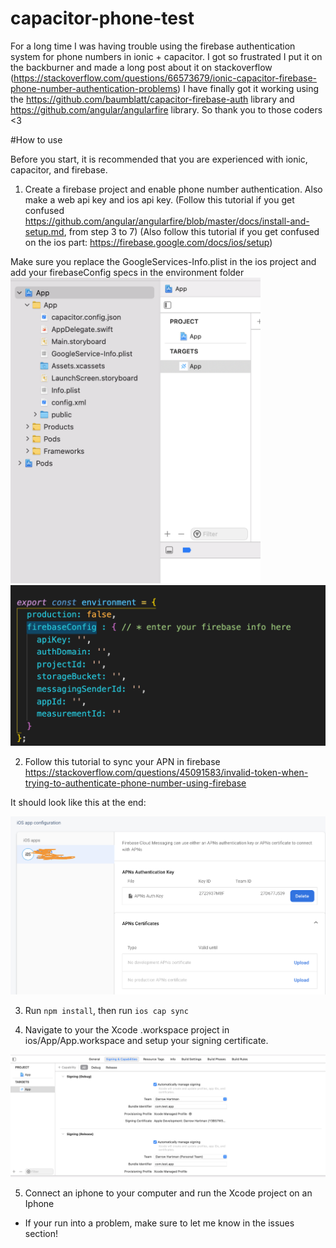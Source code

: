 # capacitor-phone-test
For a long time I was having trouble using the firebase authentication system for phone numbers in ionic + capacitor. 
I got so frustrated I put it on the backburner and made a long post about it on stackoverflow (https://stackoverflow.com/questions/66573679/ionic-capacitor-firebase-phone-number-authentication-problems)
I have finally got it working using the https://github.com/baumblatt/capacitor-firebase-auth library and https://github.com/angular/angularfire library. So thank you to those coders <3 

#How to use

Before you start, it is recommended that you are experienced with ionic, capacitor, and firebase.

1. Create a firebase project and enable phone number authentication. Also make a web api key and ios api key. (Follow this tutorial if you get confused https://github.com/angular/angularfire/blob/master/docs/install-and-setup.md, from step 3 to 7)
(Also follow this tutorial if you get confused on the ios part: https://firebase.google.com/docs/ios/setup)

Make sure you replace the GoogleServices-Info.plist in the ios project and add your firebaseConfig specs in the environment folder
<img src="https://github.com/Darrow8/capacitor-phone-test/blob/main/repo-images/Screen%20Shot%202021-08-10%20at%2011.19.47%20PM.png" alt="ios googleservices connection" width="400"/>
<img src="https://github.com/Darrow8/capacitor-phone-test/blob/main/repo-images/Screen%20Shot%202021-08-10%20at%2011.35.28%20PM.png" alt="web environment connection" width="800"/>

2. Follow this tutorial to sync your APN in firebase https://stackoverflow.com/questions/45091583/invalid-token-when-trying-to-authenticate-phone-number-using-firebase

It should look like this at the end: 

<img src="https://github.com/Darrow8/capacitor-phone-test/blob/main/repo-images/Screen%20Shot%202021-08-10%20at%2011.21.53%20PM.png" alt="APN" width="800"/>


3. Run `npm install`, then run `ios cap sync`

4. Navigate to your the Xcode .workspace project in ios/App/App.workspace and setup your signing certificate.


<img src="https://github.com/Darrow8/capacitor-phone-test/blob/main/repo-images/Screen%20Shot%202021-08-10%20at%2011.08.14%20PM.png" alt="provisional profile setup" width="800"/>

5. Connect an iphone to your computer and run the Xcode project on an Iphone

* If your run into a problem, make sure to let me know in the issues section!
